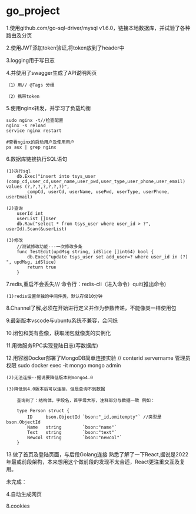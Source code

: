 # go_project

1.使用github.com/go-sql-driver/mysql v1.6.0，链接本地数据库，并试验了各种路由及分页

2.使用JWT添加token验证,将token放到了header中

3.logging用于写日志

4.并使用了swagger生成了API说明网页

    （1）用// @Tags 分组

    （2）携带token

5.使用nginx转发，并学习了负载均衡

    sudo nginx -t//检查配置
    nginx -s reload
    service nginx restart

    #查看nginx的启动用户及使用用户
    ps aux | grep nginx



6.数据库链接执行SQL语句

    (1)执行sql
        db.Exec("insert into tsys_user (comp_cd,user_cd,user_name,user_pwd,user_type,user_phone,user_email) values (?,?,?,?,?,?,?)",
		    compCd, userCd, userName, usePwd, userType, userPhone, userEmail)

    (2)查询
        userId int
        userList []User
        db.Raw("select * from tsys_user where user_id > ?", userId).Scan(&userList)

    (3)修改
        //测试修改功能---一次修改多条
        func TestEdit(updMsg string, idSlice []int64) bool {
            db.Exec("update tsys_user set add_user=? where user_id in (?) ", updMsg, idSlice)
    	    return true
        }

7.redis,重启不会丢失///   命令行：redis-cli（进入命令）quit(推出命令)

    (1)redis设置单独的中间件类，默认存储10分钟

8.Channel了解,必须在开始进行定义并作为参数传递，不能像类一样使用包

9.最新版本vscode与ubuntu系统不兼容，会闪烁

10.闭包和类有些像，获取闭包就像类的实例化

11.用微服务RPC实现登陆日志(写数据库)

12.用容器Docker部署了MongoDB简单连接实验
    //                   conterid servername 管理员权限
    sudo docker exec -it mongo mongo admin

    (2)无法连接--据说要降低版本到mongo4.0

    (3)降低到4.0版本后可以连接，但是查询不到数据

        查询到了：结构体，字段名，首字母大写，注释部分与数据一致 例如：

        type Person struct {
	        ID     bson.ObjectId `bson:"_id,omitempty"` //类型是bson.ObjectId
	        Name   string        `bson:"name"`          
	        Text   string        `bson:"text"`
	        Newcol string        `bson:"newcol"`
        }

13.做了首页及登陆页面，与后段Golang连接
    熟悉了解了一下React,据说是2022年最或前段架构，本来想用这个做前段的发现不太合适，React更注重交互及复用。

未完成：

4.自动生成网页

8.cookies

